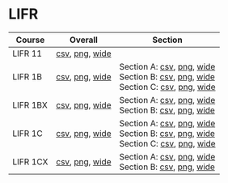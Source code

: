 # LIFR

| Course | Overall | Section |
| ------ | ------- | ------- |
| LIFR 11 | [csv](https://github.com/UCSD-Historical-Enrollment-Data/2025Winter/blob/main/overall/LIFR%2011.csv), [png](https://raw.githubusercontent.com/UCSD-Historical-Enrollment-Data/2025Winter/main/plot_overall/LIFR%2011.png), [wide](https://raw.githubusercontent.com/UCSD-Historical-Enrollment-Data/2025Winter/main/plot_overall_wide/LIFR%2011.png) |  |
| LIFR 1B | [csv](https://github.com/UCSD-Historical-Enrollment-Data/2025Winter/blob/main/overall/LIFR%201B.csv), [png](https://raw.githubusercontent.com/UCSD-Historical-Enrollment-Data/2025Winter/main/plot_overall/LIFR%201B.png), [wide](https://raw.githubusercontent.com/UCSD-Historical-Enrollment-Data/2025Winter/main/plot_overall_wide/LIFR%201B.png) | Section A: [csv](https://github.com/UCSD-Historical-Enrollment-Data/2025Winter/blob/main/section/LIFR%201B_A.csv), [png](https://raw.githubusercontent.com/UCSD-Historical-Enrollment-Data/2025Winter/main/plot_section/LIFR%201B_A.png), [wide](https://raw.githubusercontent.com/UCSD-Historical-Enrollment-Data/2025Winter/main/plot_section_wide/LIFR%201B_A.png)<br>Section B: [csv](https://github.com/UCSD-Historical-Enrollment-Data/2025Winter/blob/main/section/LIFR%201B_B.csv), [png](https://raw.githubusercontent.com/UCSD-Historical-Enrollment-Data/2025Winter/main/plot_section/LIFR%201B_B.png), [wide](https://raw.githubusercontent.com/UCSD-Historical-Enrollment-Data/2025Winter/main/plot_section_wide/LIFR%201B_B.png)<br>Section C: [csv](https://github.com/UCSD-Historical-Enrollment-Data/2025Winter/blob/main/section/LIFR%201B_C.csv), [png](https://raw.githubusercontent.com/UCSD-Historical-Enrollment-Data/2025Winter/main/plot_section/LIFR%201B_C.png), [wide](https://raw.githubusercontent.com/UCSD-Historical-Enrollment-Data/2025Winter/main/plot_section_wide/LIFR%201B_C.png) |
| LIFR 1BX | [csv](https://github.com/UCSD-Historical-Enrollment-Data/2025Winter/blob/main/overall/LIFR%201BX.csv), [png](https://raw.githubusercontent.com/UCSD-Historical-Enrollment-Data/2025Winter/main/plot_overall/LIFR%201BX.png), [wide](https://raw.githubusercontent.com/UCSD-Historical-Enrollment-Data/2025Winter/main/plot_overall_wide/LIFR%201BX.png) | Section A: [csv](https://github.com/UCSD-Historical-Enrollment-Data/2025Winter/blob/main/section/LIFR%201BX_A.csv), [png](https://raw.githubusercontent.com/UCSD-Historical-Enrollment-Data/2025Winter/main/plot_section/LIFR%201BX_A.png), [wide](https://raw.githubusercontent.com/UCSD-Historical-Enrollment-Data/2025Winter/main/plot_section_wide/LIFR%201BX_A.png)<br>Section B: [csv](https://github.com/UCSD-Historical-Enrollment-Data/2025Winter/blob/main/section/LIFR%201BX_B.csv), [png](https://raw.githubusercontent.com/UCSD-Historical-Enrollment-Data/2025Winter/main/plot_section/LIFR%201BX_B.png), [wide](https://raw.githubusercontent.com/UCSD-Historical-Enrollment-Data/2025Winter/main/plot_section_wide/LIFR%201BX_B.png) |
| LIFR 1C | [csv](https://github.com/UCSD-Historical-Enrollment-Data/2025Winter/blob/main/overall/LIFR%201C.csv), [png](https://raw.githubusercontent.com/UCSD-Historical-Enrollment-Data/2025Winter/main/plot_overall/LIFR%201C.png), [wide](https://raw.githubusercontent.com/UCSD-Historical-Enrollment-Data/2025Winter/main/plot_overall_wide/LIFR%201C.png) | Section A: [csv](https://github.com/UCSD-Historical-Enrollment-Data/2025Winter/blob/main/section/LIFR%201C_A.csv), [png](https://raw.githubusercontent.com/UCSD-Historical-Enrollment-Data/2025Winter/main/plot_section/LIFR%201C_A.png), [wide](https://raw.githubusercontent.com/UCSD-Historical-Enrollment-Data/2025Winter/main/plot_section_wide/LIFR%201C_A.png)<br>Section B: [csv](https://github.com/UCSD-Historical-Enrollment-Data/2025Winter/blob/main/section/LIFR%201C_B.csv), [png](https://raw.githubusercontent.com/UCSD-Historical-Enrollment-Data/2025Winter/main/plot_section/LIFR%201C_B.png), [wide](https://raw.githubusercontent.com/UCSD-Historical-Enrollment-Data/2025Winter/main/plot_section_wide/LIFR%201C_B.png)<br>Section C: [csv](https://github.com/UCSD-Historical-Enrollment-Data/2025Winter/blob/main/section/LIFR%201C_C.csv), [png](https://raw.githubusercontent.com/UCSD-Historical-Enrollment-Data/2025Winter/main/plot_section/LIFR%201C_C.png), [wide](https://raw.githubusercontent.com/UCSD-Historical-Enrollment-Data/2025Winter/main/plot_section_wide/LIFR%201C_C.png) |
| LIFR 1CX | [csv](https://github.com/UCSD-Historical-Enrollment-Data/2025Winter/blob/main/overall/LIFR%201CX.csv), [png](https://raw.githubusercontent.com/UCSD-Historical-Enrollment-Data/2025Winter/main/plot_overall/LIFR%201CX.png), [wide](https://raw.githubusercontent.com/UCSD-Historical-Enrollment-Data/2025Winter/main/plot_overall_wide/LIFR%201CX.png) | Section A: [csv](https://github.com/UCSD-Historical-Enrollment-Data/2025Winter/blob/main/section/LIFR%201CX_A.csv), [png](https://raw.githubusercontent.com/UCSD-Historical-Enrollment-Data/2025Winter/main/plot_section/LIFR%201CX_A.png), [wide](https://raw.githubusercontent.com/UCSD-Historical-Enrollment-Data/2025Winter/main/plot_section_wide/LIFR%201CX_A.png)<br>Section B: [csv](https://github.com/UCSD-Historical-Enrollment-Data/2025Winter/blob/main/section/LIFR%201CX_B.csv), [png](https://raw.githubusercontent.com/UCSD-Historical-Enrollment-Data/2025Winter/main/plot_section/LIFR%201CX_B.png), [wide](https://raw.githubusercontent.com/UCSD-Historical-Enrollment-Data/2025Winter/main/plot_section_wide/LIFR%201CX_B.png) |
